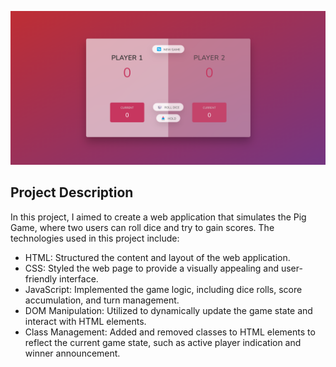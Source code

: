 ![alt text](image.png)

## Project Description

In this project, I aimed to create a web application that simulates the Pig Game, where two users can roll dice and try to gain scores. The technologies used in this project include:

- HTML: Structured the content and layout of the web application.
- CSS: Styled the web page to provide a visually appealing and user-friendly interface.
- JavaScript: Implemented the game logic, including dice rolls, score accumulation, and turn management.
- DOM Manipulation: Utilized to dynamically update the game state and interact with HTML elements.
- Class Management: Added and removed classes to HTML elements to reflect the current game state, such as active player indication and winner announcement.
